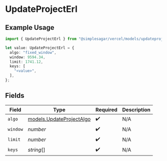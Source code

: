 # UpdateProjectErl

## Example Usage

```typescript
import { UpdateProjectErl } from "@simplesagar/vercel/models/updateprojectop.js";

let value: UpdateProjectErl = {
  algo: "fixed_window",
  window: 9594.34,
  limit: 1741.12,
  keys: [
    "<value>",
  ],
};
```

## Fields

| Field                                                      | Type                                                       | Required                                                   | Description                                                |
| ---------------------------------------------------------- | ---------------------------------------------------------- | ---------------------------------------------------------- | ---------------------------------------------------------- |
| `algo`                                                     | [models.UpdateProjectAlgo](../models/updateprojectalgo.md) | :heavy_check_mark:                                         | N/A                                                        |
| `window`                                                   | *number*                                                   | :heavy_check_mark:                                         | N/A                                                        |
| `limit`                                                    | *number*                                                   | :heavy_check_mark:                                         | N/A                                                        |
| `keys`                                                     | *string*[]                                                 | :heavy_check_mark:                                         | N/A                                                        |